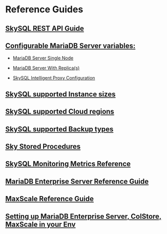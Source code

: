 # Reference Guides

## [SkySQL REST API Guide](<./REST API Reference.md>)

## [Configurable MariaDB Server variables:](<../config/README.md>)

-  [MariaDB Server Single Node](<../config/Enterprise-Server-Single-Node.md>)

-  [MariaDB Server With Replica(s)](<../config/Enterprise-Server-with-Replica(s).md>)

-  [SkySQL Intelligent Proxy Configuration](<../config/SkySQL-Intelligent-Proxy.md>)

## [SkySQL supported Instance sizes](<./Instance Size Choices.md>)

## [SkySQL supported Cloud regions](<./Region Choices.md>)

## [SkySQL supported Backup types](./Backup%20Support.md)

## [Sky Stored Procedures](<./Sky Stored Procedures.md>)

## [SkySQL Monitoring Metrics Reference](<./Monitoring Metrics Reference.md>)

## [MariaDB Enterprise Server Reference Guide](https://mariadb.com/docs/server/ref/mdb/)

## [MaxScale Reference Guide](https://mariadb.com/docs/skysql-previous-release/ref/mxs22.08/)

## [Setting up MariaDB Enterprise Server, ColStore, MaxScale in your Env](https://mariadb.com/downloads/repo-setup/)
